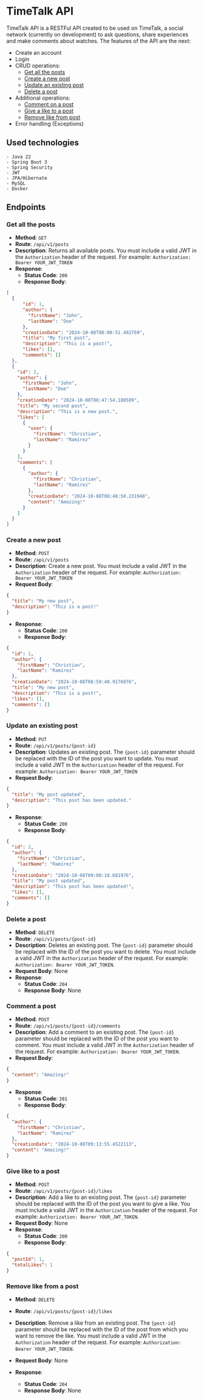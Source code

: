 # TimeTalk API

TimeTalk API is a RESTFul API created to be used on TimeTalk, a social network (currently on development)
to ask questions, share experiences and make comments about watches.
The features of the API are the next:
- Create an account
- Login
- CRUD operations:
  - [Get all the posts](#get-all-posts)
  - [Create a new post](#create-post)
  - [Update an existing post](#update-post)
  - [Delete a post](#delete-post)
- Additional operations:
  - [Comment on a post](#comment-post)
  - [Give a like to a post](#add-like-post)
  - [Remove like from post](#remove-like-post)
- Error handling (Exceptions)  



## Used technologies
    - Java 22
    - Spring Boot 3
    - Spring Security
    - JWT
    - JPA/Hibernate
    - MySQL
    - Docker

## Endpoints
### <a name="get-all-posts"></a>Get all the posts
- **Method**: `GET`
- **Route**: `/api/v1/posts`
- **Description**: Returns all available posts. You must include a valid JWT in the `Authorization` header
of the request. For example: `Authorization: Bearer YOUR_JWT_TOKEN`
- **Response**:
    - **Status Code**: `200`
    - **Response Body**:
```json
[
  {
      "id": 1,
      "author": {
        "firstName": "John",
        "lastName": "Doe"
      },
      "creationDate": "2024-10-08T08:00:51.492769",
      "title": "My first post",
      "description": "This is a post!",
      "likes": [],
      "comments": []
  },
  {
    "id": 2,
    "author": {
      "firstName": "John",
      "lastName": "Doe"
    },
    "creationDate": "2024-10-08T08:47:54.180589",
    "title": "My second post",
    "description": "This is a new post.",
    "likes": [
      {
        "user": {
          "firstName": "Christian",
          "lastName": "Ramírez"
        }
      }
    ],
    "comments": [
      {
        "author": {
          "firstName": "Christian",
          "lastName": "Ramírez"
        },
        "creationDate": "2024-10-08T08:48:50.231948",
        "content": "Amazing!"
      }
    ]
  }
] 
```

### <a name="create-post"></a>Create a new post
- **Method**: `POST`
- **Route**: `/api/v1/posts`
- **Description**: Create a new post. You must include a valid JWT in the `Authorization` header
  of the request. For example: `Authorization: Bearer YOUR_JWT_TOKEN`
- **Request Body**:
```json
{
  "title": "My new post",
  "description": "This is a post!"
}
```
- **Response**:
    - **Status Code**: `200`
    - **Response Body**:
```json
{
  "id": 1,
  "author": {
    "firstName": "Christian",
    "lastName": "Ramírez"
  },
  "creationDate": "2024-10-08T08:59:40.9176076",
  "title": "My new post",
  "description": "This is a post!",
  "likes": [],
  "comments": []
}
```

### <a name="update-post"></a>Update an existing post
- **Method**: `PUT`
- **Route**: `/api/v1/posts/{post-id}`
- **Description**: Updates an existing post. The `{post-id}` parameter should be replaced with the ID of the post you want to update. You must include a valid JWT in the `Authorization` header
  of the request. For example: `Authorization: Bearer YOUR_JWT_TOKEN`
- **Request Body**:
```json
{
  "title": "My post updated",
  "description": "This post has been updated."
}
```
- **Response**:
    - **Status Code**: `200`
    - **Response Body**:
```json
{
  "id": 2,
  "author": {
    "firstName": "Christian",
    "lastName": "Ramírez"
  },
  "creationDate": "2024-10-08T09:08:18.681976",
  "title": "My post updated",
  "description": "This post has been updated!",
  "likes": [],
  "comments": []
}
```

### <a name="delete-post"></a>Delete a post
- **Method**: `DELETE`
- **Route**: `/api/v1/posts/{post-id}`
- **Description**: Deletes an existing post. The `{post-id}` parameter should be replaced with the ID of the post you want to delete. You must include a valid JWT in the `Authorization` header
  of the request. For example: `Authorization: Bearer YOUR_JWT_TOKEN`.
- **Request Body**: None
- **Response**:
    - **Status Code**: `204`
    - **Response Body**: None

### <a name="comment-post"></a>Comment a post
- **Method**: `POST`
- **Route**: `/api/v1/posts/{post-id}/comments`
- **Description**: Add a comment to an existing post. The `{post-id}` parameter should be replaced with the ID of the post you want to comment. You must include a valid JWT in the `Authorization` header
  of the request. For example: `Authorization: Bearer YOUR_JWT_TOKEN`.
- **Request Body**:
```json
{
  "content": "Amazing!"
}
```
- **Response**:
    - **Status Code**: `201`
    - **Response Body**:
```json
{
  "author": {
    "firstName": "Christian",
    "lastName": "Ramírez"
  },
  "creationDate": "2024-10-08T09:13:55.4522113",
  "content": "Amazing!"
}
```

### <a name="add-like-post"></a>Give like to a post
- **Method**: `POST`
- **Route**: `/api/v1/posts/{post-id}/likes`
- **Description**: Add a like to an existing post. The `{post-id}` parameter should be replaced with the ID of the post you want to give a like. You must include a valid JWT in the `Authorization` header
  of the request. For example: `Authorization: Bearer YOUR_JWT_TOKEN`.
- **Request Body**: None
- **Response**:
    - **Status Code**: `200`
    - **Response Body**:
```json
{
  "postId": 1,
  "totalLikes": 1
}
```

### <a name="remove-like-post"></a>Remove like from a post
- **Method**: `DELETE`
- **Route**: `/api/v1/posts/{post-id}/likes`
- **Description**: Remove a like from an existing post. The `{post-id}` parameter should be replaced with the ID of the post from which you want to remove the like. You must include a valid JWT in the `Authorization` header
  of the request. For example: `Authorization: Bearer YOUR_JWT_TOKEN`.
- **Request Body**: None

- **Response**:
  - **Status Code**: `204`
  - **Response Body**: None
